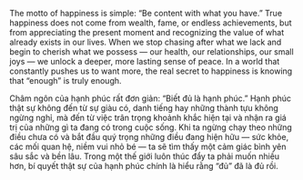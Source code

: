 The motto of happiness is simple: “Be content with what you have.” True happiness does not come from wealth, fame, or endless achievements, but from appreciating the present moment and recognizing the value of what already exists in our lives. When we stop chasing after what we lack and begin to cherish what we possess — our health, our relationships, our small joys — we unlock a deeper, more lasting sense of peace. In a world that constantly pushes us to want more, the real secret to happiness is knowing that “enough” is truly enough.

Châm ngôn của hạnh phúc rất đơn giản: “Biết đủ là hạnh phúc.”
Hạnh phúc thật sự không đến từ sự giàu có, danh tiếng hay những thành tựu không ngừng nghỉ, mà đến từ việc trân trọng khoảnh khắc hiện tại và nhận ra giá trị của những gì ta đang có trong cuộc sống. Khi ta ngừng chạy theo những điều chưa có và bắt đầu quý trọng những điều đang hiện hữu — sức khỏe, các mối quan hệ, niềm vui nhỏ bé — ta sẽ tìm thấy một cảm giác bình yên sâu sắc và bền lâu. Trong một thế giới luôn thúc đẩy ta phải muốn nhiều hơn, bí quyết thật sự của hạnh phúc chính là hiểu rằng “đủ” đã là đủ rồi.